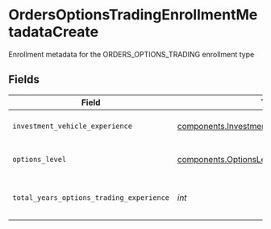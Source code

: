 # OrdersOptionsTradingEnrollmentMetadataCreate

Enrollment metadata for the ORDERS_OPTIONS_TRADING enrollment type


## Fields

| Field                                                                                                        | Type                                                                                                         | Required                                                                                                     | Description                                                                                                  | Example                                                                                                      |
| ------------------------------------------------------------------------------------------------------------ | ------------------------------------------------------------------------------------------------------------ | ------------------------------------------------------------------------------------------------------------ | ------------------------------------------------------------------------------------------------------------ | ------------------------------------------------------------------------------------------------------------ |
| `investment_vehicle_experience`                                                                              | [components.InvestmentVehicleExperienceCreate](../../models/components/investmentvehicleexperiencecreate.md) | :heavy_check_mark:                                                                                           | Investment vehicle experience                                                                                |                                                                                                              |
| `options_level`                                                                                              | [components.OptionsLevel](../../models/components/optionslevel.md)                                           | :heavy_check_mark:                                                                                           | Requested options level                                                                                      | OPTIONS_LEVEL_2_LONG_OPTIONS                                                                                 |
| `total_years_options_trading_experience`                                                                     | *int*                                                                                                        | :heavy_check_mark:                                                                                           | Total years of options trading experience                                                                    | 0                                                                                                            |